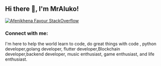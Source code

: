 <h2> Hi there 👋, I'm MrAluko! </h2>
    
   

[![Afenikhena Favour StackOverflow](https://img.shields.io/badge/StackOverflow-F48024?style=for-the-badge&logo=stackoverflow&logoColor=white)](https://stackoverflow.com/users/13778890/favour-afenikhena)

<h3 align="left">Connect with me:</h3>

I'm here to help the world learn to code, do great things with code , python developer,golang developer, flutter developer,Blockchain developer,backend developer, music enthusiast, game enthusiast, and life enthusiast.




